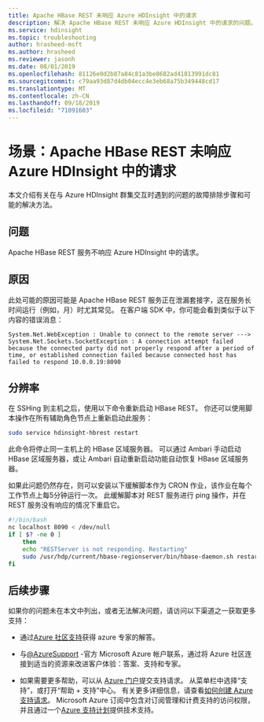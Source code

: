 ```yaml
---
title: Apache HBase REST 未响应 Azure HDInsight 中的请求
description: 解决 Apache HBase REST 未响应 Azure HDInsight 中的请求的问题。
ms.service: hdinsight
ms.topic: troubleshooting
author: hrasheed-msft
ms.author: hrasheed
ms.reviewer: jasonh
ms.date: 08/01/2019
ms.openlocfilehash: 81126e0d2b87a84c81a3be8682ad41813991dc81
ms.sourcegitcommit: c79aa93d87d4db04ecc4e3eb68a75b349448cd17
ms.translationtype: MT
ms.contentlocale: zh-CN
ms.lasthandoff: 09/18/2019
ms.locfileid: "71091603"
---
```

# <a name="scenario-apache-hbase-rest-not-responding-to-requests-in-azure-hdinsight"></a>场景：Apache HBase REST 未响应 Azure HDInsight 中的请求

本文介绍有关在与 Azure HDInsight 群集交互时遇到的问题的故障排除步骤和可能的解决方法。

## <a name="issue"></a>问题

Apache HBase REST 服务不响应 Azure HDInsight 中的请求。

## <a name="cause"></a>原因

此处可能的原因可能是 Apache HBase REST 服务正在泄漏套接字，这在服务长时间运行（例如，月）时尤其常见。 在客户端 SDK 中，你可能会看到类似于以下内容的错误消息：

```
System.Net.WebException : Unable to connect to the remote server --->
System.Net.Sockets.SocketException : A connection attempt failed because the connected party did not properly respond after a period of time, or established connection failed because connected host has failed to respond 10.0.0.19:8090
```

## <a name="resolution"></a>分辨率

在 SSHing 到主机之后，使用以下命令重新启动 HBase REST。 你还可以使用脚本操作在所有辅助角色节点上重新启动此服务：

```bash
sudo service hdinsight-hbrest restart
```

此命令将停止同一主机上的 HBase 区域服务器。 可以通过 Ambari 手动启动 HBase 区域服务器，或让 Ambari 自动重新启动功能自动恢复 HBase 区域服务器。

如果此问题仍然存在，则可以安装以下缓解脚本作为 CRON 作业，该作业在每个工作节点上每5分钟运行一次。 此缓解脚本对 REST 服务进行 ping 操作，并在 REST 服务没有响应的情况下重启它。

```bash
#!/bin/bash
nc localhost 8090 < /dev/null
if [ $? -ne 0 ]
    then
    echo "RESTServer is not responding. Restarting"
    sudo /usr/hdp/current/hbase-regionserver/bin/hbase-daemon.sh restart rest
fi
```

## <a name="next-steps"></a>后续步骤

如果你的问题未在本文中列出，或者无法解决问题，请访问以下渠道之一获取更多支持：

* 通过[Azure 社区支持](https://azure.microsoft.com/support/community/)获得 azure 专家的解答。

* 与[@AzureSupport](https://twitter.com/azuresupport) -官方 Microsoft Azure 帐户联系，通过将 Azure 社区连接到适当的资源来改进客户体验：答案、支持和专家。

* 如果需要更多帮助，可以从 [Azure 门户](https://portal.azure.com/?#blade/Microsoft_Azure_Support/HelpAndSupportBlade/)提交支持请求。 从菜单栏中选择“支持”，或打开“帮助 + 支持”中心。 有关更多详细信息，请查看[如何创建 Azure 支持请求](https://docs.microsoft.com/azure/azure-supportability/how-to-create-azure-support-request)。 Microsoft Azure 订阅中包含对订阅管理和计费支持的访问权限，并且通过一个[Azure 支持计划](https://azure.microsoft.com/support/plans/)提供技术支持。
